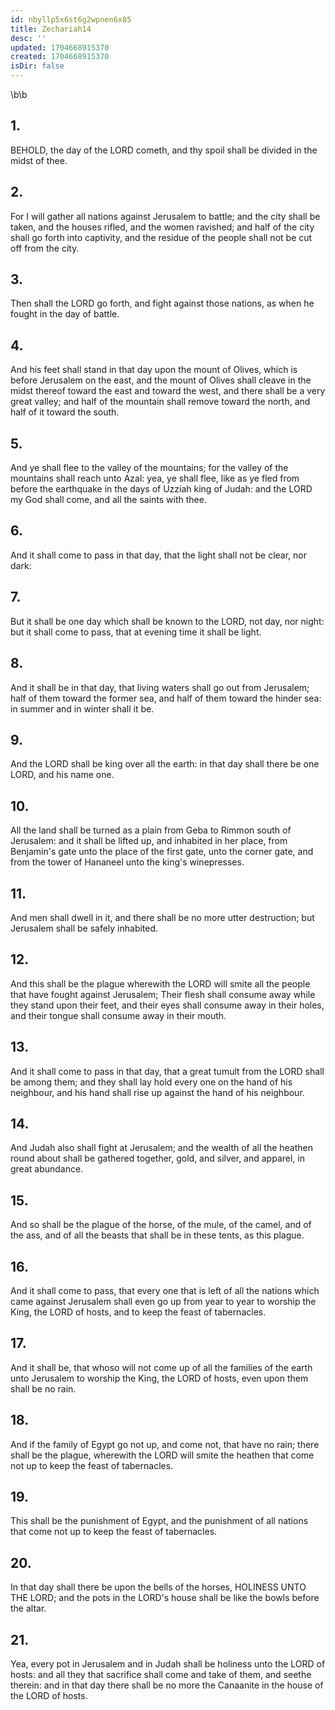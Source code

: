 ```yaml
---
id: nbyllp5x6st6g2wpnen6x85
title: Zechariah14
desc: ''
updated: 1704668915370
created: 1704668915370
isDir: false
---
```

\b\b
## 1.
BEHOLD, the day of the LORD cometh, and thy spoil shall be divided in the midst of thee.
## 2.
For I will gather all nations against Jerusalem to battle; and the city shall be taken, and the houses rifled, and the women ravished; and half of the city shall go forth into captivity, and the residue of the people shall not be cut off from the city.
## 3.
Then shall the LORD go forth, and fight against those nations, as when he fought in the day of battle.
## 4.
And his feet shall stand in that day upon the mount of Olives, which is before Jerusalem on the east, and the mount of Olives shall cleave in the midst thereof toward the east and toward the west, and there shall be a very great valley; and half of the mountain shall remove toward the north, and half of it toward the south.
## 5.
And ye shall flee to the valley of the mountains; for the valley of the mountains shall reach unto Azal: yea, ye shall flee, like as ye fled from before the earthquake in the days of Uzziah king of Judah: and the LORD my God shall come, and all the saints with thee.
## 6.
And it shall come to pass in that day, that the light shall not be clear, nor dark:
## 7.
But it shall be one day which shall be known to the LORD, not day, nor night: but it shall come to pass, that at evening time it shall be light.
## 8.
And it shall be in that day, that living waters shall go out from Jerusalem; half of them toward the former sea, and half of them toward the hinder sea: in summer and in winter shall it be.
## 9.
And the LORD shall be king over all the earth: in that day shall there be one LORD, and his name one.
## 10.
All the land shall be turned as a plain from Geba to Rimmon south of Jerusalem: and it shall be lifted up, and inhabited in her place, from Benjamin's gate unto the place of the first gate, unto the corner gate, and from the tower of Hananeel unto the king's winepresses.
## 11.
And men shall dwell in it, and there shall be no more utter destruction; but Jerusalem shall be safely inhabited.
## 12.
And this shall be the plague wherewith the LORD will smite all the people that have fought against Jerusalem; Their flesh shall consume away while they stand upon their feet, and their eyes shall consume away in their holes, and their tongue shall consume away in their mouth.
## 13.
And it shall come to pass in that day, that a great tumult from the LORD shall be among them; and they shall lay hold every one on the hand of his neighbour, and his hand shall rise up against the hand of his neighbour.
## 14.
And Judah also shall fight at Jerusalem; and the wealth of all the heathen round about shall be gathered together, gold, and silver, and apparel, in great abundance.
## 15.
And so shall be the plague of the horse, of the mule, of the camel, and of the ass, and of all the beasts that shall be in these tents, as this plague.
## 16.
And it shall come to pass, that every one that is left of all the nations which came against Jerusalem shall even go up from year to year to worship the King, the LORD of hosts, and to keep the feast of tabernacles.
## 17.
And it shall be, that whoso will not come up of all the families of the earth unto Jerusalem to worship the King, the LORD of hosts, even upon them shall be no rain.
## 18.
And if the family of Egypt go not up, and come not, that have no rain; there shall be the plague, wherewith the LORD will smite the heathen that come not up to keep the feast of tabernacles.
## 19.
This shall be the punishment of Egypt, and the punishment of all nations that come not up to keep the feast of tabernacles.
## 20.
In that day shall there be upon the bells of the horses, HOLINESS UNTO THE LORD; and the pots in the LORD's house shall be like the bowls before the altar.
## 21.
Yea, every pot in Jerusalem and in Judah shall be holiness unto the LORD of hosts: and all they that sacrifice shall come and take of them, and seethe therein: and in that day there shall be no more the Canaanite in the house of the LORD of hosts.
